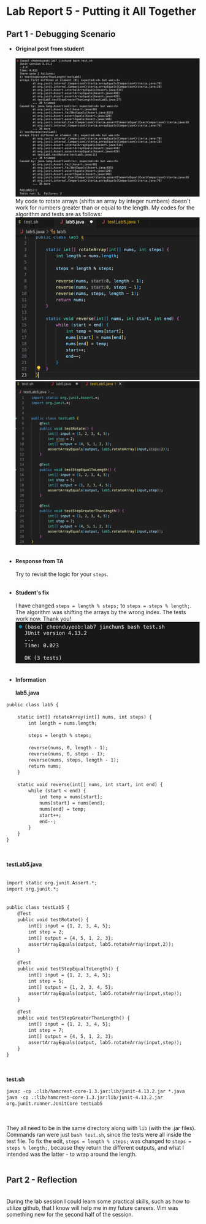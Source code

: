 # Lab Report 5 - Putting it All Together

## Part 1 - Debugging Scenario
* **Original post from student**
<br><br>
![image](lab5_symptom.png)
My code to rotate arrays (shifts an array by integer numbers) doesn't work for numbers greater than or equal to the length. My codes for the algorithm and tests are as follows:
<br>![image](lab5_code.png)<br>![image](lab5_test.png)
<br><br>

* **Response from TA**
<br><br>
Try to revisit the logic for your ```steps```. 
<br><br>
* **Student's fix**
<br><br>
I have changed ```steps = length % steps;``` to ```steps = steps % length;```. The algorithm was shifting the arrays by the wrong index.
The tests work now. Thank you!
<br>![image](lab5_fixed.png)
<br><br>
* **Information**
<br><br>
**lab5.java**
```
public class lab5 {

    static int[] rotateArray(int[] nums, int steps) {
        int length = nums.length;

        steps = length % steps;

        reverse(nums, 0, length - 1);
        reverse(nums, 0, steps - 1);
        reverse(nums, steps, length - 1);
        return nums;
    }

    static void reverse(int[] nums, int start, int end) {
        while (start < end) {
            int temp = nums[start];
            nums[start] = nums[end];
            nums[end] = temp;
            start++;
            end--;
        }
    }
}
```
<br><br>
**testLab5.java**
<br><br>
```
import static org.junit.Assert.*;
import org.junit.*;


public class testLab5 {
	@Test
	public void testRotate() {
    	int[] input = {1, 2, 3, 4, 5};
        int step = 2;
        int[] output = {4, 5, 1, 2, 3};
		assertArrayEquals(output, lab5.rotateArray(input,2));
	}

    @Test
	public void testStepEqualToLength() {
    	int[] input = {1, 2, 3, 4, 5};
        int step = 5;
        int[] output = {1, 2, 3, 4, 5};
		assertArrayEquals(output, lab5.rotateArray(input,step));
	}

    @Test
	public void testStepGreaterThanLength() {
    	int[] input = {1, 2, 3, 4, 5};
        int step = 7;
        int[] output = {4, 5, 1, 2, 3};
		assertArrayEquals(output, lab5.rotateArray(input,step));
	}
}
```
<br><br>
**test.sh**
```
javac -cp .:lib/hamcrest-core-1.3.jar:lib/junit-4.13.2.jar *.java
java -cp .:lib/hamcrest-core-1.3.jar:lib/junit-4.13.2.jar org.junit.runner.JUnitCore testLab5
```
<br><br>
They all need to be in the same directory along with ```lib``` (with the .jar files). Commands ran were just ```bash test.sh```, since the tests were all inside the test file. To fix the edit, ```steps = length % steps;``` was changed to ```steps = steps % length;```, because they return the different outputs, and what I intended was the latter - to wrap around the length. 
<br><br>
## Part 2 - Reflection
<br>
During the lab session I could learn some practical skills, such as how to utilize github, that I know will help me in my future careers. Vim was something new for the second half of the session.

